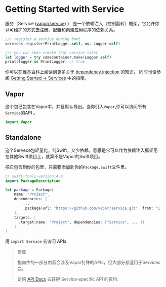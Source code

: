 # Getting Started with Service

服务（Service ([vapor/service](https://github.com/vapor/service)) ） 是一个依赖注入（控制翻转）框架。它允许你以可维护的方式去注册、配置和创建应用程序的依赖关系。 

```swift
/// register a service during boot
services.register(PrintLogger.self, as: Logger.self)

/// you can then create that service later
let logger = try someContainer.make(Logger.self)
print(logger is PrintLogger) // true
```

你可以在维基百科上阅读到更多关于 [dependency injection](https://en.wikipedia.org/wiki/Dependency_injection) 的知识。 同时也请参阅 [Getting Started &rarr; Services](../getting-started/services.md) 中的指南。

## Vapor

这个包已包含在Vapor中，并且默认导出。当你引入`Vapor`,你可以访问所有`Service`的API 。

```swift
import Vapor
```

## Standalone

这个Servece包轻量化，纯Swift，又少依赖。意思是它可以作为依赖注入框架用在其他Swift项目上，就算不是Vapor的Swift项目。

把它包含到你的包里，只需要添加到你的`Package.swift`文件里。

```swift
// swift-tools-version:4.0
import PackageDescription

let package = Package(
    name: "Project",
    dependencies: [
        ...
        .package(url: "https://github.com/vapor/service.git", from: "1.0.0"),
    ],
    targets: [
      .target(name: "Project", dependencies: ["Service", ... ])
    ]
)
```

用 `import Service` 去访问 APIs.

> 警告
>
>   指南中的一部分内容会涉及Vapor特殊的APIs，但大部分都适用于Services包。
>	
>	访问 [API Docs](https://api.vapor.codes/service/latest/Service/index.html) 去获得 Service-specific API 的资料.
